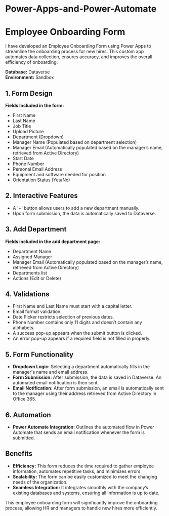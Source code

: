 # Power-Apps-and-Power-Automate
# Employee Onboarding Form

I have developed an Employee Onboarding Form using Power Apps to streamline the onboarding process for new hires. This custom app automates data collection, ensures accuracy, and improves the overall efficiency of onboarding.

**Database:** Dataverse  
**Environment:** Sandbox

## 1. Form Design

**Fields Included in the form:**
- First Name
- Last Name
- Job Title
- Upload Picture
- Department (Dropdown)
- Manager Name (Populated based on department selection)
- Manager Email (Automatically populated based on the manager’s name, retrieved from Active Directory)
- Start Date
- Phone Number
- Personal Email Address
- Equipment and software needed for position
- Orientation Status (Yes/No)

## 2. Interactive Features

- A '+' button allows users to add a new department manually.
- Upon form submission, the data is automatically saved to Dataverse.

## 3. Add Department

**Fields included in the add department page:**
- Department Name
- Assigned Manager
- Manager Email (Automatically populated based on the manager’s name, retrieved from Active Directory)
- Departments list
- Actions (Edit or Delete)

## 4. Validations

- First Name and Last Name must start with a capital letter.
- Email format validation.
- Date Picker restricts selection of previous dates.
- Phone Number contains only 11 digits and doesn’t contain any alphabets.
- A success pop-up appears when the submit button is clicked.
- An error pop-up appears if a required field is not filled in properly.

## 5. Form Functionality

- **Dropdown Logic:** Selecting a department automatically fills in the manager's name and email address.
- **Form Submission:** After submission, the data is saved in Dataverse. An automated email notification is then sent.
- **Email Notification:** After form submission, an email is automatically sent to the manager using their address retrieved from Active Directory in Office 365.

## 6. Automation

- **Power Automate Integration:** Outlines the automated flow in Power Automate that sends an email notification whenever the form is submitted.

## Benefits

- **Efficiency:** This form reduces the time required to gather employee information, automates repetitive tasks, and minimizes errors.
- **Scalability:** The form can be easily customized to meet the changing needs of the organization.
- **Seamless Integration:** It integrates smoothly with the company’s existing databases and systems, ensuring all information is up to date.

This employee onboarding form will significantly improve the onboarding process, allowing HR and managers to handle new hires more efficiently.
